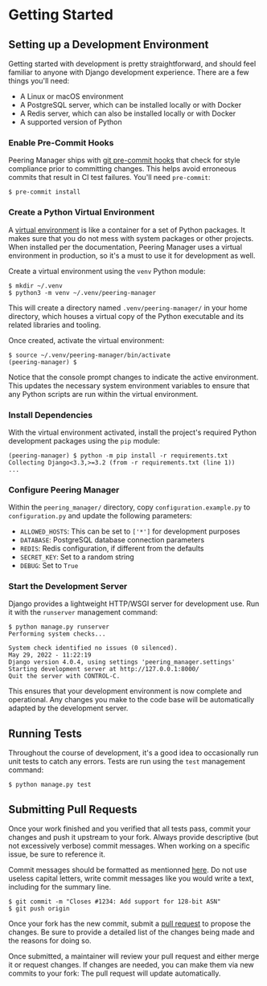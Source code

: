 # Getting Started

## Setting up a Development Environment

Getting started with development is pretty straightforward, and should feel
familiar to anyone with Django development experience. There are a few things
you'll need:

* A Linux or macOS environment
* A PostgreSQL server, which can be installed locally or with Docker
* A Redis server, which can also be installed locally or with Docker
* A supported version of Python

### Enable Pre-Commit Hooks

Peering Manager ships with [git pre-commit hooks](https://githooks.com/) that
check for style compliance prior to committing changes. This helps avoid
erroneous commits that result in CI test failures. You'll need `pre-commit`:

```no-highlight
$ pre-commit install
```

### Create a Python Virtual Environment

A [virtual environment](https://docs.python.org/3/tutorial/venv.html) is like
a container for a set of Python packages. It makes sure that you do not mess
with system packages or other projects. When installed per the documentation,
Peering Manager uses a virtual environment in production, so it's a must to
use it for development as well.

Create a virtual environment using the `venv` Python module:

```no-highlight
$ mkdir ~/.venv
$ python3 -m venv ~/.venv/peering-manager
```

This will create a directory named `.venv/peering-manager/` in your home
directory, which houses a virtual copy of the Python executable and its
related libraries and tooling.

Once created, activate the virtual environment:

```no-highlight
$ source ~/.venv/peering-manager/bin/activate
(peering-manager) $ 
```

Notice that the console prompt changes to indicate the active environment.
This updates the necessary system environment variables to ensure that any
Python scripts are run within the virtual environment.

### Install Dependencies

With the virtual environment activated, install the project's required Python
development packages using the `pip` module:

```no-highlight
(peering-manager) $ python -m pip install -r requirements.txt
Collecting Django<3.3,>=3.2 (from -r requirements.txt (line 1))
...
```

### Configure Peering Manager

Within the `peering_manager/` directory, copy `configuration.example.py` to
`configuration.py` and update the following parameters:

* `ALLOWED_HOSTS`: This can be set to `['*']` for development purposes
* `DATABASE`: PostgreSQL database connection parameters
* `REDIS`: Redis configuration, if different from the defaults
* `SECRET_KEY`: Set to a random string
* `DEBUG`: Set to `True`

### Start the Development Server

Django provides a lightweight HTTP/WSGI server for development use. Run it
with the `runserver` management command:

```no-highlight
$ python manage.py runserver
Performing system checks...

System check identified no issues (0 silenced).
May 29, 2022 - 11:22:19
Django version 4.0.4, using settings 'peering_manager.settings'
Starting development server at http://127.0.0.1:8000/
Quit the server with CONTROL-C.
```

This ensures that your development environment is now complete and
operational. Any changes you make to the code base will be automatically
adapted by the development server.

## Running Tests

Throughout the course of development, it's a good idea to occasionally run
unit tests to catch any errors. Tests are run using the `test` management
command:

```no-highlight
$ python manage.py test
```

## Submitting Pull Requests

Once your work finished and you verified that all tests pass, commit your
changes and push it upstream to your fork. Always provide descriptive
(but not excessively verbose) commit messages. When working on a specific
issue, be sure to reference it.

Commit messages should be formatted as mentionned
[here](https://chris.beams.io/posts/git-commit/). Do not use useless capital
letters, write commit messages like you would write a text, including for the
summary line.

```no-highlight
$ git commit -m "Closes #1234: Add support for 128-bit ASN"
$ git push origin
```

Once your fork has the new commit, submit a
[pull request](https://github.com/peering-manager/peering-manager/compare) to
propose the changes. Be sure to provide a detailed list of the changes being
made and the reasons for doing so.

Once submitted, a maintainer will review your pull request and either merge
it or request changes. If changes are needed, you can make them via new
commits to your fork: The pull request will update automatically.
